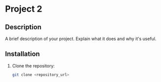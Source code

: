 # Project 2

## Description
A brief description of your project. Explain what it does and why it's useful.

## Installation
1. Clone the repository:  
   ```bash
   git clone <repository_url>

